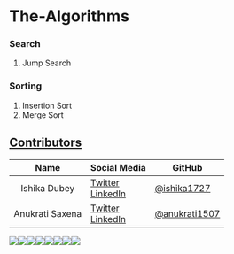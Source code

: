 # The-Algorithms

### Search
1. Jump Search

### Sorting
1. Insertion Sort
2. Merge Sort

## [Contributors](https://github.com/ishika1727/The-Algorithms/graphs/contributors) 

|      Name   |     Social Media   | GitHub |
|:-------------:|:-------------------|------------------|
| Ishika Dubey  |[Twitter](https://twitter.com/ishika1727) <br> [LinkedIn](https://www.linkedin.com/in/ishika1727/) | [@ishika1727](https://github.com/ishika1727/)      |
| Anukrati Saxena |[Twitter](https://twitter.com/ishika1727) <br> [LinkedIn](https://www.linkedin.com/in/anukrati1507/) | [@anukrati1507](https://github.com/anukrati1507/)  |

[![](https://sourcerer.io/fame/ishika1727/ishika1727/The-Algorithms/images/0)](https://sourcerer.io/fame/ishika1727/ishika1727/The-Algorithms/links/0)[![](https://sourcerer.io/fame/ishika1727/ishika1727/The-Algorithms/images/1)](https://sourcerer.io/fame/ishika1727/ishika1727/The-Algorithms/links/1)[![](https://sourcerer.io/fame/ishika1727/ishika1727/The-Algorithms/images/2)](https://sourcerer.io/fame/ishika1727/ishika1727/The-Algorithms/links/2)[![](https://sourcerer.io/fame/ishika1727/ishika1727/The-Algorithms/images/3)](https://sourcerer.io/fame/ishika1727/ishika1727/The-Algorithms/links/3)[![](https://sourcerer.io/fame/ishika1727/ishika1727/The-Algorithms/images/4)](https://sourcerer.io/fame/ishika1727/ishika1727/The-Algorithms/links/4)[![](https://sourcerer.io/fame/ishika1727/ishika1727/The-Algorithms/images/5)](https://sourcerer.io/fame/ishika1727/ishika1727/The-Algorithms/links/5)[![](https://sourcerer.io/fame/ishika1727/ishika1727/The-Algorithms/images/6)](https://sourcerer.io/fame/ishika1727/ishika1727/The-Algorithms/links/6)[![](https://sourcerer.io/fame/ishika1727/ishika1727/The-Algorithms/images/7)](https://sourcerer.io/fame/ishika1727/ishika1727/The-Algorithms/links/7)
